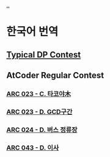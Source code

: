 [..](..)

# 한국어 번역

## [Typical DP Contest](tdpc)

## AtCoder Regular Contest

### [ARC 023 - C. 타코야木](arc023_3.html)
### [ARC 023 - D. GCD구간](arc023_4.html)
### [ARC 024 - D. 버스 정류장](arc024_4.html)
### [ARC 043 - D. 이사](arc043_d.html)